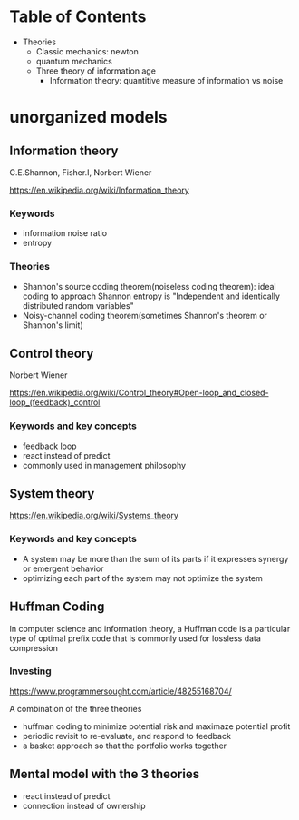 # Table of Contents
* Theories
    - Classic mechanics: newton
    - quantum mechanics
    - Three theory of information age
        + Information theory: quantitive measure of information vs noise


# unorganized models

## Information theory
C.E.Shannon, Fisher.I, Norbert Wiener

https://en.wikipedia.org/wiki/Information_theory

### Keywords
* information noise ratio
* entropy

### Theories
* Shannon's source coding theorem(noiseless coding theorem): ideal coding to approach Shannon entropy is "Independent and identically distributed random variables"
* Noisy-channel coding theorem(sometimes Shannon's theorem or Shannon's limit)
 

## Control theory
Norbert Wiener

https://en.wikipedia.org/wiki/Control_theory#Open-loop_and_closed-loop_(feedback)_control

### Keywords and key concepts
* feedback loop
* react instead of predict
* commonly used in management philosophy
## System theory

https://en.wikipedia.org/wiki/Systems_theory
### Keywords and key concepts
* A system may be more than the sum of its parts if it expresses synergy or emergent behavior
* optimizing each part of the system may not optimize the system

## Huffman Coding
In computer science and information theory, a Huffman code is a particular type of optimal prefix code that is commonly used for lossless data compression

### Investing
https://www.programmersought.com/article/48255168704/

A combination of the three theories
* huffman coding to minimize potential risk and maximaze potential profit
* periodic revisit to re-evaluate, and respond to feedback
* a basket approach so that the portfolio works together


## Mental model with the 3 theories
* react instead of predict
* connection instead of ownership
